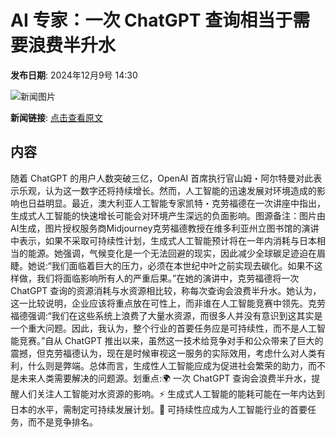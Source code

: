# AI 专家：一次 ChatGPT 查询相当于需要浪费半升水

**发布日期**: 2024年12月9号 14:30

![新闻图片](https://pic.chinaz.com/picmap/202304231721019071_2.jpg)

**新闻链接**: [点击查看原文](https://www.aibase.com/zh/news/13783)

## 内容

随着 ChatGPT 的用户人数突破三亿，OpenAI 首席执行官山姆・阿尔特曼对此表示乐观，认为这一数字还将持续增长。然而，人工智能的迅速发展对环境造成的影响也日益明显。最近，澳大利亚人工智能专家凯特・克劳福德在一次讲座中指出，生成式人工智能的快速增长可能会对环境产生深远的负面影响。图源备注：图片由AI生成，图片授权服务商Midjourney克劳福德教授在维多利亚州立图书馆的演讲中表示，如果不采取可持续性计划，生成式人工智能预计将在一年内消耗与日本相当的能源。她强调，气候变化是一个无法回避的现实，因此减少全球碳足迹迫在眉睫。她说:“我们面临着巨大的压力，必须在本世纪中叶之前实现去碳化。如果不这样做，我们将面临影响所有人的严重后果。”在她的演讲中，克劳福德将一次 ChatGPT 查询的资源消耗与水资源相比较，称每次查询会浪费半升水。她认为，这一比较说明，企业应该将重点放在可性上，而非谁在人工智能竞赛中领先。克劳福德强调:“我们在这些系统上浪费了大量水资源，而很多人并没有意识到这其实是一个重大问题。因此，我认为，整个行业的首要任务应是可持续性，而不是人工智能竞赛。”自从 ChatGPT 推出以来，虽然这一技术给竞争对手和公众带来了巨大的震撼，但克劳福德认为，现在是时候审视这一服务的实际效用，考虑什么对人类有利，什么则是弊端。总体而言，生成性人工智能应成为促进社会繁荣的助力，而不是未来人类需要解决的问题源。划重点:🌍 一次 ChatGPT 查询会浪费半升水，提醒人们关注人工智能对水资源的影响。⚡ 生成式人工智能的能耗可能在一年内达到日本的水平，需制定可持续发展计划。🤝 可持续性应成为人工智能行业的首要任务，而不是竞争排名。
